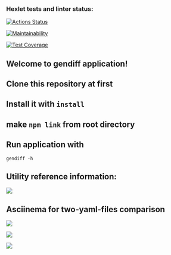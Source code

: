### Hexlet tests and linter status:
[![Actions Status](https://github.com/Walle1997/frontend-project-46/actions/workflows/hexlet-check.yml/badge.svg)](https://github.com/Walle1997/frontend-project-46/actions)

[![Maintainability](https://api.codeclimate.com/v1/badges/5b9f743e398804c9d2ba/maintainability)](https://codeclimate.com/github/Walle1997/frontend-project-46/maintainability)

[![Test Coverage](https://api.codeclimate.com/v1/badges/5b9f743e398804c9d2ba/test_coverage)](https://codeclimate.com/github/Walle1997/frontend-project-46/test_coverage)

## Welcome to gendiff application!

## Clone this repository at first

## Install it with ```install```

## make ```npm link``` from root directory

## Run application with
```gendiff -h ```

## Utility reference information:

<a href="https://asciinema.org/a/QxvIbrfPuTm3VflMpUrH8gY14" target="_blank"><img src="https://asciinema.org/a/QxvIbrfPuTm3VflMpUrH8gY14.svg" /></a>

## Asciinema for two-yaml-files comparison

<a href="https://asciinema.org/a/20RHOSN51XvGdZWAGEkrlKs0S" target="_blank"><img src="https://asciinema.org/a/20RHOSN51XvGdZWAGEkrlKs0S.svg" /></a>

<a href="https://asciinema.org/a/Bhqnek1AD1oGjIxfEZdkYbb0t" target="_blank"><img src="https://asciinema.org/a/Bhqnek1AD1oGjIxfEZdkYbb0t.svg" /></a>

<a href="https://asciinema.org/a/L5B0hFLlAIDxzHqhVzI2Z5sqB" target="_blank"><img src="https://asciinema.org/a/L5B0hFLlAIDxzHqhVzI2Z5sqB.svg" /></a>